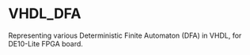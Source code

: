 # VHDL_DFA
Representing various Deterministic Finite Automaton (DFA) in VHDL, for DE10-Lite FPGA board.
